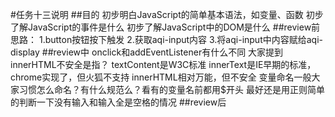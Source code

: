 #任务十三说明
##目的
初步明白JavaScript的简单基本语法，如变量、函数
初步了解JavaScript的事件是什么
初步了解JavaScript中的DOM是什么
##review前
思路：
1.button按钮按下触发
2.获取aqi-input内容
3.将aqi-input中内容赋给aqi-display
##review中
onclick和addEventListener有什么不同
大家提到innerHTML不安全是指？
textContent是W3C标准
innerText是IE早期的标准，chrome实现了，但火狐不支持
innerHTML相对万能，但不安全
变量命名一般大家习惯怎么命名？有什么规范么？看有的变量名前都用$开头
最好还是用正则简单的判断一下没有输入和输入全是空格的情况
##review后